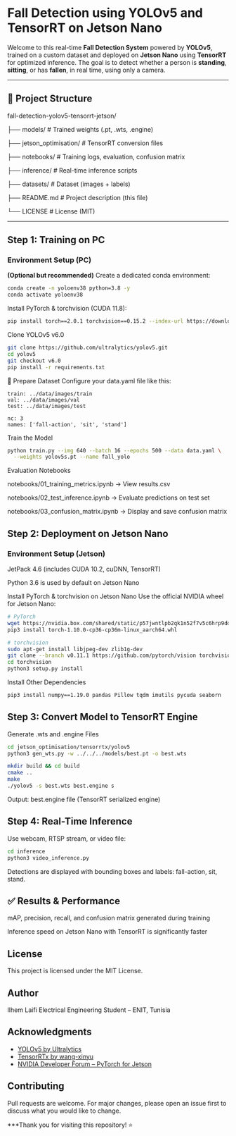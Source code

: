 #  Fall Detection using YOLOv5 and TensorRT on Jetson Nano

Welcome to this real-time **Fall Detection System** powered by **YOLOv5**, trained on a custom dataset and deployed on **Jetson Nano** using **TensorRT** for optimized inference. The goal is to detect whether a person is **standing**, **sitting**, or has **fallen**, in real time, using only a camera.

---

## 📁 Project Structure

fall-detection-yolov5-tensorrt-jetson/

├── models/ # Trained weights (.pt, .wts, .engine)

├── jetson_optimisation/ # TensorRT conversion files

├── notebooks/ # Training logs, evaluation, confusion matrix

├── inference/ # Real-time inference scripts

├── datasets/ # Dataset (images + labels)

├── README.md # Project description (this file)

└── LICENSE # License (MIT)


---

##  Step 1: Training on PC

###  Environment Setup (PC)

**(Optional but recommended)** Create a dedicated conda environment:

```bash
conda create -n yoloenv38 python=3.8 -y
conda activate yoloenv38
```
Install PyTorch & torchvision (CUDA 11.8):

```bash
pip install torch==2.0.1 torchvision==0.15.2 --index-url https://download.pytorch.org/whl/cu118

```

Clone YOLOv5 v6.0

```bash
git clone https://github.com/ultralytics/yolov5.git
cd yolov5
git checkout v6.0
pip install -r requirements.txt

```
📁 Prepare Dataset
Configure your data.yaml file like this:

    train: ../data/images/train
    val: ../data/images/val
    test: ../data/images/test

    nc: 3
    names: ['fall-action', 'sit', 'stand']

Train the Model

```bash
python train.py --img 640 --batch 16 --epochs 500 --data data.yaml \
  --weights yolov5s.pt --name fall_yolo
```
 Evaluation Notebooks
 
 notebooks/01_training_metrics.ipynb → View results.csv

notebooks/02_test_inference.ipynb → Evaluate predictions on test set

notebooks/03_confusion_matrix.ipynb → Display and save confusion matrix

##  Step 2: Deployment on Jetson Nano
###  Environment Setup (Jetson)
JetPack 4.6 (includes CUDA 10.2, cuDNN, TensorRT)

Python 3.6 is used by default on Jetson Nano

 Install PyTorch & torchvision on Jetson Nano
 Use the official NVIDIA wheel for Jetson Nano:

 ```bash
# PyTorch
wget https://nvidia.box.com/shared/static/p57jwntlpb2qk1n52f7v5c6hrp9ddp4f.whl -O torch-1.10.0-cp36-cp36m-linux_aarch64.whl
pip3 install torch-1.10.0-cp36-cp36m-linux_aarch64.whl

# torchvision
sudo apt-get install libjpeg-dev zlib1g-dev
git clone --branch v0.11.1 https://github.com/pytorch/vision torchvision
cd torchvision
python3 setup.py install
 ```
Install Other Dependencies
```bash
pip3 install numpy==1.19.0 pandas Pillow tqdm imutils pycuda seaborn

```

## Step 3: Convert Model to TensorRT Engine
  Generate .wts and .engine Files
```bash
cd jetson_optimisation/tensorrtx/yolov5
python3 gen_wts.py -w ../../../models/best.pt -o best.wts

mkdir build && cd build
cmake ..
make
./yolov5 -s best.wts best.engine s
```
Output: best.engine file (TensorRT serialized engine)



## Step 4: Real-Time Inference
Use webcam, RTSP stream, or video file:


```bash
cd inference
python3 video_inference.py

```
Detections are displayed with bounding boxes and labels: fall-action, sit, stand.

## ✅ Results & Performance

mAP, precision, recall, and confusion matrix generated during training

Inference speed on Jetson Nano with TensorRT is significantly faster


## License
This project is licensed under the MIT License.

## Author
Ilhem Laifi
Electrical Engineering Student – ENIT, Tunisia

##  Acknowledgments
- [YOLOv5 by Ultralytics](https://github.com/ultralytics/yolov5)  
- [TensorRTx by wang-xinyu](https://github.com/wang-xinyu/tensorrtx)  
- [NVIDIA Developer Forum – PyTorch for Jetson](https://forums.developer.nvidia.com/t/pytorch-for-jetson/72048)


## Contributing

Pull requests are welcome. For major changes, please open an issue first to discuss what you would like to change.


 
 ***Thank you for visiting this repository! ⭐




















